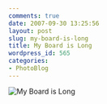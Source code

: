 ```yaml
---
comments: true
date: 2007-09-30 13:25:56
layout: post
slug: my-board-is-long
title: My Board is Long
wordpress_id: 565
categories:
- PhotoBlog
---
```


![My Board is Long](http://ryanfitzer.com/main/wp-content/uploads/2007/09/walkingtothesurf.jpg)

